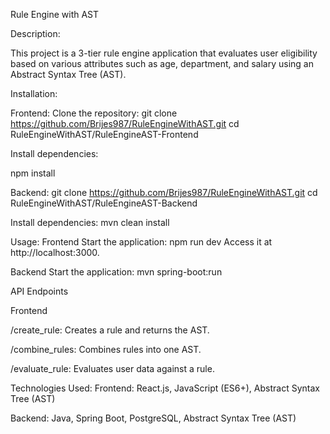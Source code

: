 Rule Engine with AST

Description:

This project is a 3-tier rule engine application that evaluates user eligibility based on various attributes such as age, department, and salary using an Abstract Syntax Tree (AST).

Installation:

Frontend:
Clone the repository:
git clone https://github.com/Brijes987/RuleEngineWithAST.git
cd RuleEngineWithAST/RuleEngineAST-Frontend

Install dependencies:

npm install

Backend:
git clone https://github.com/Brijes987/RuleEngineWithAST.git
cd RuleEngineWithAST/RuleEngineAST-Backend

Install dependencies:
mvn clean install

Usage:
Frontend
Start the application:
npm run dev
Access it at http://localhost:3000.

Backend
Start the application:
mvn spring-boot:run

API Endpoints

Frontend

/create_rule: Creates a rule and returns the AST.

/combine_rules: Combines rules into one AST.

/evaluate_rule: Evaluates user data against a rule.

Technologies Used:
Frontend: React.js, JavaScript (ES6+), Abstract Syntax Tree (AST)

Backend: Java, Spring Boot, PostgreSQL, Abstract Syntax Tree (AST)







